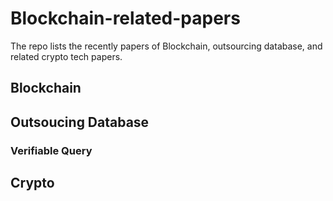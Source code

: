 # Blockchain-related-papers
The repo lists the recently papers of Blockchain, outsourcing database, and related crypto tech papers.

## Blockchain

## Outsoucing Database
### Verifiable Query

## Crypto
